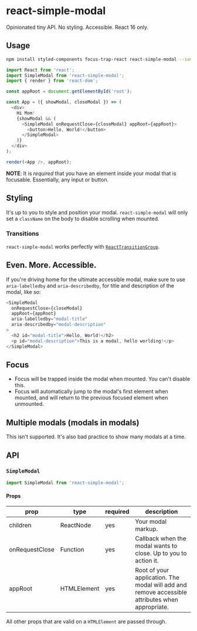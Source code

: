 # react-simple-modal

Opinionated tiny API. No styling. Accessible. React 16 only.

## Usage

```sh
npm install styled-components focus-trap-react react-simple-modal --save
```

```javascript
import React from 'react';
import SimpleModal from 'react-simple-modal';
import { render } from 'react-dom';

const appRoot = document.getElementById('root');

const App = ({ showModal, closeModal }) => (
  <div>
    Hi Mom!
    {showModal && (
      <SimpleModal onRequestClose={closeModal} appRoot={appRoot}>
        <button>Hello, World!</button>
      </SimpleModal>
    )}
  </div>
);

render(<App />, appRoot);
```

**NOTE**: It is _required_ that you have an element inside your modal that is focusable. Essentially, any input or button.

## Styling

It's up to you to style and position your modal. `react-simple-modal` will only set a `className` on the body to disable scrolling when mounted.

### Transitions

`react-simple-modal` works perfectly with [`ReactTransitionGroup`](https://reactcommunity.org/react-transition-group/).

## Even. More. Accessible.

If you're driving home for the ultimate accessible modal, make sure to use `aria-labelledby` and `aria-describedby`, for title and description of the modal, like so:

```javascript
<SimpleModal
  onRequestClose={closeModal}
  appRoot={appRoot}
  aria-labelledby="modal-title"
  aria-describedby="modal-description"
>
  <h2 id="modal-title">Hello, World!</h2>
  <p id="modal-description">This is a modal, hello worlding!</p>
</SimpleModal>
```

## Focus

* Focus will be trapped inside the modal when mounted. You can't disable this.
* Focus will automatically jump to the modal's first element when mounted, and will return to the previous focused element when unmounted.

## Multiple modals (modals in modals)

This isn't supported. It's also bad practice to show many modals at a time.

## API

### `SimpleModal`

```javascript
import SimpleModal from 'react-simple-modal';
```

#### Props

| prop           | type        | required | description                                                                                     |
| -------------- | ----------- | -------- | ----------------------------------------------------------------------------------------------- |
| children       | ReactNode   | yes      | Your modal markup.                                                                              |
| onRequestClose | Function    | yes      | Callback when the modal wants to close. Up to you to action it.                                 |
| appRoot        | HTMLElement | yes      | Root of your application. The modal will add and remove accessible attributes when appropriate. |

All other props that are valid on a `HTMLElement` are passed through.
